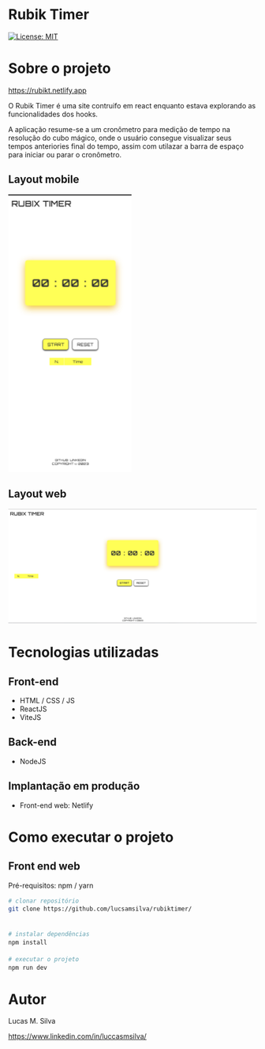 # Rubik Timer 

[![License: MIT](https://img.shields.io/badge/License-MIT-purple.svg)](https://github.com/lucsamsilva/rubiktimer/blob/main/LICENSE)



# Sobre o projeto

https://rubikt.netlify.app

O Rubik Timer é uma site contruifo em react enquanto estava explorando as funcionalidades dos hooks.

A aplicação resume-se a um cronômetro para medição de tempo na resolução do cubo mágico, onde o usuário consegue visualizar seus tempos anteriories final do tempo, assim com utilazar a barra de espaço para iniciar ou parar o cronômetro. 

## Layout mobile
<img src="https://github.com/lucsamsilva/assets/blob/main/Rubiktimer/layout-mobile.png"  alt="layout da versão mobile" width="250" >

## Layout web
![Web 1](https://github.com/lucsamsilva/assets/blob/main/Rubiktimer/layout-web.png)


# Tecnologias utilizadas

## Front-end
- HTML / CSS / JS 
- ReactJS
- ViteJS

## Back-end
- NodeJS

## Implantação em produção

- Front-end web: Netlify


# Como executar o projeto

## Front end web
Pré-requisitos: npm / yarn

```bash
# clonar repositório
git clone https://github.com/lucsamsilva/rubiktimer/


# instalar dependências
npm install

# executar o projeto
npm run dev
```

# Autor

Lucas M. Silva

https://www.linkedin.com/in/luccasmsilva/
